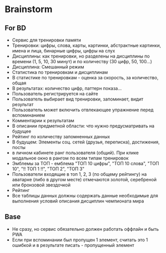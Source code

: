# Brainstorm

## For BD

- Сервис для тренировки памяти
- Тренировки: цифры, слова, карты, картинки, абстрактные картинки, имена и лица, бинарные цифры, цифры на слух
- Дисциплины: как тренировки, но разделены на дисциплины по времени (1, 5, 10, 30 минут) и по количеству (30 цифр, 50, 100...)
- Дисциплина: Смешанный режим
- Статистика по тренировкам и дисциплинам
- В статистике по тренировкам - оценка за скорость, за количество, общая
- В результатах: количество цифр, паттерн показа...
- Пользователь регистрируется на сайте
- Пользователь выбирает вид тренировки, запоминает, видит результат
- Пользователь может включить отвлекающее упражнение перед вспоминанием
- Комментарии к результатам
- В описании предметной области: что нужно предусматривать на будущее
- Рейтинг по количеству запомненных данных
- В будущем: Элементы соц. сетей (друзья, переписка), достижения, посты
- в личном кабинете ранг пользователя (общий). При клике модальное окно в рангом по всем типам тренировок
- Эмблемы за ТОП - емблема "ТОП 10 цифры", "ТОП 10 слова", "ТОП 10", "!! ТОП 1 !!", "ТОП 2", "ТОП 3"
- Пользователи входящие в топ 1, 2, 3 (по общему рейтингу) на аватарке (либо в другом месте) отмечаются золотой, серебреной или бронзовой звездочкой
- Рейтинг
- Все таблицы данных должны содержать данные необходимые для выполнения условий описания дисциплин чемпионата мира

## Base

- Не сразу, но сервис обязательно должен работать оффлайн и быть PWA
- Если при вспоминании был пропущен 1 элемент, считать это 1 ошибкой и в результате писать - пропущенный элемент
